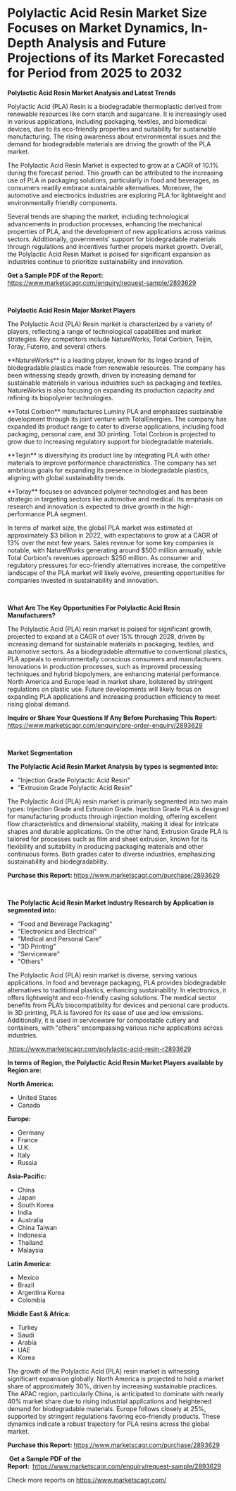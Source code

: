 <p><h1>Polylactic Acid Resin Market Size Focuses on Market Dynamics, In-Depth Analysis and Future Projections of its Market Forecasted for Period from 2025 to 2032</h1></p><p><strong>Polylactic Acid Resin Market Analysis and Latest Trends</strong></p>
<p><p>Polylactic Acid (PLA) Resin is a biodegradable thermoplastic derived from renewable resources like corn starch and sugarcane. It is increasingly used in various applications, including packaging, textiles, and biomedical devices, due to its eco-friendly properties and suitability for sustainable manufacturing. The rising awareness about environmental issues and the demand for biodegradable materials are driving the growth of the PLA market.</p><p>The Polylactic Acid Resin Market is expected to grow at a CAGR of 10.1% during the forecast period. This growth can be attributed to the increasing use of PLA in packaging solutions, particularly in food and beverages, as consumers readily embrace sustainable alternatives. Moreover, the automotive and electronics industries are exploring PLA for lightweight and environmentally friendly components.</p><p>Several trends are shaping the market, including technological advancements in production processes, enhancing the mechanical properties of PLA, and the development of new applications across various sectors. Additionally, governments' support for biodegradable materials through regulations and incentives further propels market growth. Overall, the Polylactic Acid Resin Market is poised for significant expansion as industries continue to prioritize sustainability and innovation.</p></p>
<p><strong>Get a Sample PDF of the Report:&nbsp;</strong> <a href="https://www.marketscagr.com/enquiry/request-sample/2893629?utm_campaign=3135&utm_medium=2&utm_source=Github&utm_content=ia&utm_term=15032025&utm_id=polylactic-acid-resin">https://www.marketscagr.com/enquiry/request-sample/2893629</a></p>
<p>&nbsp;</p>
<p><strong>Polylactic Acid Resin Major Market Players</strong></p>
<p><p>The Polylactic Acid (PLA) Resin market is characterized by a variety of players, reflecting a range of technological capabilities and market strategies. Key competitors include NatureWorks, Total Corbion, Teijin, Toray, Futerro, and several others.</p><p>**NatureWorks** is a leading player, known for its Ingeo brand of biodegradable plastics made from renewable resources. The company has been witnessing steady growth, driven by increasing demand for sustainable materials in various industries such as packaging and textiles. NatureWorks is also focusing on expanding its production capacity and refining its biopolymer technologies.</p><p>**Total Corbion** manufactures Luminy PLA and emphasizes sustainable development through its joint venture with TotalEnergies. The company has expanded its product range to cater to diverse applications, including food packaging, personal care, and 3D printing. Total Corbion is projected to grow due to increasing regulatory support for biodegradable materials.</p><p>**Teijin** is diversifying its product line by integrating PLA with other materials to improve performance characteristics. The company has set ambitious goals for expanding its presence in biodegradable plastics, aligning with global sustainability trends.</p><p>**Toray** focuses on advanced polymer technologies and has been strategic in targeting sectors like automotive and medical. Its emphasis on research and innovation is expected to drive growth in the high-performance PLA segment.</p><p>In terms of market size, the global PLA market was estimated at approximately $3 billion in 2022, with expectations to grow at a CAGR of 13% over the next few years. Sales revenue for some key companies is notable, with NatureWorks generating around $500 million annually, while Total Corbion's revenues approach $250 million. As consumer and regulatory pressures for eco-friendly alternatives increase, the competitive landscape of the PLA market will likely evolve, presenting opportunities for companies invested in sustainability and innovation.</p></p>
<p>&nbsp;</p>
<p><strong>What Are The Key Opportunities For Polylactic Acid Resin Manufacturers?</strong></p>
<p><p>The Polylactic Acid (PLA) resin market is poised for significant growth, projected to expand at a CAGR of over 15% through 2028, driven by increasing demand for sustainable materials in packaging, textiles, and automotive sectors. As a biodegradable alternative to conventional plastics, PLA appeals to environmentally conscious consumers and manufacturers. Innovations in production processes, such as improved processing techniques and hybrid biopolymers, are enhancing material performance. North America and Europe lead in market share, bolstered by stringent regulations on plastic use. Future developments will likely focus on expanding PLA applications and increasing production efficiency to meet rising global demand.</p></p>
<p><strong>Inquire or Share Your Questions If Any Before Purchasing This Report:</strong> <a href="https://www.marketscagr.com/enquiry/pre-order-enquiry/2893629?utm_campaign=3135&utm_medium=2&utm_source=Github&utm_content=ia&utm_term=15032025&utm_id=polylactic-acid-resin">https://www.marketscagr.com/enquiry/pre-order-enquiry/2893629</a></p>
<p>&nbsp;</p>
<p><strong>Market Segmentation</strong></p>
<p><strong>The Polylactic Acid Resin Market Analysis by types is segmented into:</strong></p>
<p><ul><li>"Injection Grade Polylactic Acid Resin"</li><li>"Extrusion Grade Polylactic Acid Resin"</li></ul></p>
<p><p>The Polylactic Acid (PLA) resin market is primarily segmented into two main types: Injection Grade and Extrusion Grade. Injection Grade PLA is designed for manufacturing products through injection molding, offering excellent flow characteristics and dimensional stability, making it ideal for intricate shapes and durable applications. On the other hand, Extrusion Grade PLA is tailored for processes such as film and sheet extrusion, known for its flexibility and suitability in producing packaging materials and other continuous forms. Both grades cater to diverse industries, emphasizing sustainability and biodegradability.</p></p>
<p><strong>Purchase this Report:&nbsp;</strong><a href="https://www.marketscagr.com/purchase/2893629?utm_campaign=3135&utm_medium=2&utm_source=Github&utm_content=ia&utm_term=15032025&utm_id=polylactic-acid-resin">https://www.marketscagr.com/purchase/2893629</a></p>
<p>&nbsp;</p>
<p><strong>The Polylactic Acid Resin Market Industry Research by Application is segmented into:</strong></p>
<p><ul><li>"Food and Beverage Packaging"</li><li>"Electronics and Electrical"</li><li>"Medical and Personal Care"</li><li>"3D Printing"</li><li>"Serviceware"</li><li>"Others"</li></ul></p>
<p><p>The Polylactic Acid (PLA) resin market is diverse, serving various applications. In food and beverage packaging, PLA provides biodegradable alternatives to traditional plastics, enhancing sustainability. In electronics, it offers lightweight and eco-friendly casing solutions. The medical sector benefits from PLA’s biocompatibility for devices and personal care products. In 3D printing, PLA is favored for its ease of use and low emissions. Additionally, it is used in serviceware for compostable cutlery and containers, with "others" encompassing various niche applications across industries.</p></p>
<p><a href="https://www.marketscagr.com/polylactic-acid-resin-r2893629?utm_campaign=3135&utm_medium=2&utm_source=Github&utm_content=ia&utm_term=15032025&utm_id=polylactic-acid-resin">&nbsp;https://www.marketscagr.com/polylactic-acid-resin-r2893629</a></p>
<p><strong>In terms of Region, the Polylactic Acid Resin Market Players available by Region are:</strong></p>
<p>
    <p> <strong> North America: </strong>
        <ul>
            <li>United States</li>
            <li>Canada</li>
        </ul>
        </p> 
    <p> <strong> Europe: </strong>
        <ul>
            <li>Germany</li>
            <li>France</li>
            <li>U.K.</li>
            <li>Italy</li>
            <li>Russia</li>
        </ul>
        </p> 
    <p> <strong> Asia-Pacific: </strong>
        <ul>
            <li>China</li>
            <li>Japan</li>
            <li>South Korea</li>
            <li>India</li>
            <li>Australia</li>
            <li>China Taiwan</li>
            <li>Indonesia</li>
            <li>Thailand</li>
            <li>Malaysia</li>
        </ul>
        </p> 
    <p> <strong> Latin America: </strong>
        <ul>
            <li>Mexico</li>
            <li>Brazil</li>
            <li>Argentina Korea</li>
            <li>Colombia</li>
        </ul>
        </p> 
    <p> <strong> Middle East & Africa: </strong>
        <ul>
            <li>Turkey</li>
            <li>Saudi</li>
            <li>Arabia</li>
            <li>UAE</li>
            <li>Korea</li>
        </ul>
    </p>
    </p>
<p><p>The growth of the Polylactic Acid (PLA) resin market is witnessing significant expansion globally. North America is projected to hold a market share of approximately 30%, driven by increasing sustainable practices. The APAC region, particularly China, is anticipated to dominate with nearly 40% market share due to rising industrial applications and heightened demand for biodegradable materials. Europe follows closely at 25%, supported by stringent regulations favoring eco-friendly products. These dynamics indicate a robust trajectory for PLA resins across the global market.</p></p>
<p><strong>Purchase this Report: </strong><a href="https://www.marketscagr.com/purchase/2893629?utm_campaign=3135&utm_medium=2&utm_source=Github&utm_content=ia&utm_term=15032025&utm_id=polylactic-acid-resin">https://www.marketscagr.com/purchase/2893629</a></p>
<p>&nbsp;<strong>Get a Sample PDF of the Report:&nbsp;&nbsp;</strong><a href="https://www.marketscagr.com/enquiry/request-sample/2893629?utm_campaign=3135&utm_medium=2&utm_source=Github&utm_content=ia&utm_term=15032025&utm_id=polylactic-acid-resin">https://www.marketscagr.com/enquiry/request-sample/2893629</a></p>
<p><strong></strong></p>
<p>Check more reports on <a href="https://www.marketscagr.com/?utm_campaign=3135&utm_medium=2&utm_source=Github&utm_content=ia&utm_term=15032025&utm_id=polylactic-acid-resin">https://www.marketscagr.com/</a></p>